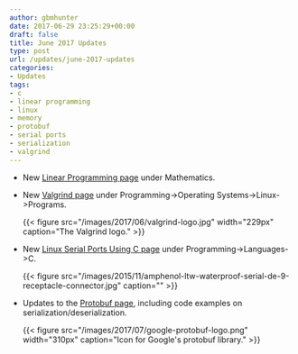 ```yaml
---
author: gbmhunter
date: 2017-06-29 23:25:29+00:00
draft: false
title: June 2017 Updates
type: post
url: /updates/june-2017-updates
categories:
- Updates
tags:
- c
- linear programming
- linux
- memory
- protobuf
- serial ports
- serialization
- valgrind
---
```


* New [Linear Programming page](http://blog.mbedded.ninja/mathematics/linear-programming) under Mathematics.
* New [Valgrind page](http://blog.mbedded.ninja/programming/operating-systems/linux/programs/valgrind) under Programming->Operating Systems->Linux->Programs.  

	{{< figure src="/images/2017/06/valgrind-logo.jpg" width="229px" caption="The Valgrind logo."  >}}

* New [Linux Serial Ports Using C page](http://blog.mbedded.ninja/programming/languages/c/linux-serial-ports-using-c) under Programming->Languages->C.  

	{{< figure src="/images/2015/11/amphenol-ltw-waterproof-serial-de-9-receptacle-connector.jpg" caption=""  >}}

* Updates to the [Protobuf page](http://blog.mbedded.ninja/programming/general/protobuf), including code examples on serialization/deserialization.  

	{{< figure src="/images/2017/07/google-protobuf-logo.png" width="310px" caption="Icon for Google's protobuf library."  >}}